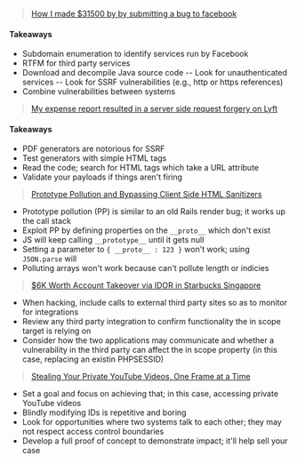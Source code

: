> [How I made $31500 by by submitting a bug to facebook](https://medium.com/@win3zz/how-i-made-31500-by-submitting-a-bug-to-facebook-d31bb046e204)
#### Takeaways
- Subdomain enumeration to identify services run by Facebook
- RTFM for third party services
- Download and decompile Java source code
-- Look for unauthenticated services
-- Look for SSRF vulnerabilities (e.g., http or https references)
- Combine vulnerabilities between systems

> [My expense report resulted in a server side request forgery on Lyft](https://www.nahamsec.com/posts/my-expense-report-resulted-in-a-server-side-request-forgery-ssrf-on-lyft)
#### Takeaways
- PDF generators are notorious for SSRF
- Test generators with simple HTML tags
- Read the code; search for HTML tags which take a URL attribute
- Validate your payloads if things aren't firing

> [Prototype Pollution and Bypassing Client Side HTML Sanitizers](https://research.securitum.com/prototype-pollution-and-bypassing-client-side-html-sanitizers/)
- Prototype pollution (PP) is similar to an old Rails render bug; it works up the call stack
- Exploit PP by defining properties on the `__proto__` which don't exist
- JS will keep calling `__prototype__` until it gets null
- Setting a parameter to `{ __proto__ : 123 }` won't work; using `JSON.parse` will
- Polluting arrays won't work because can't pollute length or indicies 

> [$6K Worth Account Takeover via IDOR in Starbucks Singapore](http://www.kamilonurozkaleli.com/posts/starbucks-singapore-account-takeover/)
- When hacking, include calls to external third party sites so as to monitor for integrations
- Review any third party integration to confirm functionality the in scope target is relying on 
- Consider how the two applications may communicate and whether a vulnerability in the third party can affect the in scope property (in this case, replacing an existin PHPSESSID)

> [Stealing Your Private YouTube Videos, One Frame at a Time](https://bugs.xdavidhu.me/google/2021/01/11/stealing-your-private-videos-one-frame-at-a-time/)
- Set a goal and focus on achieving that; in this case, accessing private YouTube videos
- Blindly modifying IDs is repetitive and boring
- Look for opportunities where two systems talk to each other; they may not respect access control boundaries
- Develop a full proof of concept to demonstrate impact; it'll help sell your case
